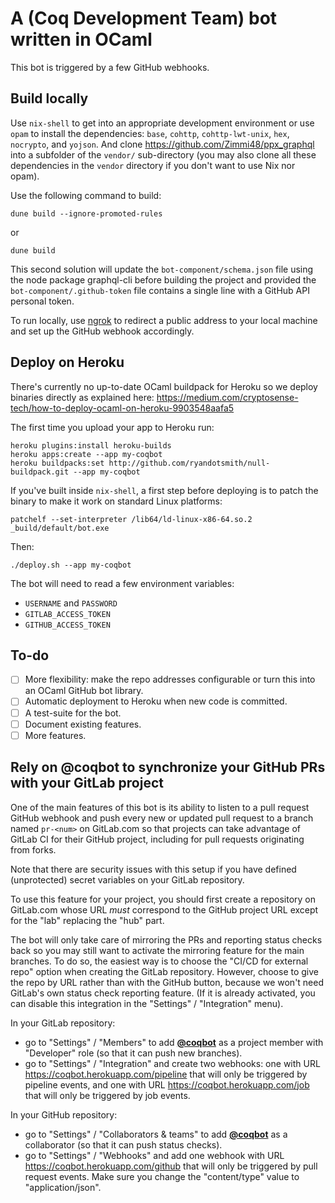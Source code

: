# A (Coq Development Team) bot written in OCaml #

This bot is triggered by a few GitHub webhooks.

## Build locally ##

Use `nix-shell` to get into an appropriate development environment or
use `opam` to install the dependencies: `base`, `cohttp`,
`cohttp-lwt-unix`, `hex`, `nocrypto`, and `yojson`. And clone
https://github.com/Zimmi48/ppx_graphql into a subfolder of the
`vendor/` sub-directory (you may also clone all these dependencies in
the `vendor` directory if you don't want to use Nix nor opam).

Use the following command to build:

```
dune build --ignore-promoted-rules
```

or

```
dune build
```

This second solution will update the `bot-component/schema.json` file
using the node package graphql-cli before building the project and provided
the `bot-component/.github-token` file contains a single line with a GitHub
API personal token.

To run locally, use [ngrok](https://ngrok.io) to redirect a public address
to your local machine and set up the GitHub webhook accordingly.

## Deploy on Heroku ##

There's currently no up-to-date OCaml buildpack for Heroku so we deploy
binaries directly as explained here:
https://medium.com/cryptosense-tech/how-to-deploy-ocaml-on-heroku-9903548aafa5

The first time you upload your app to Heroku run:

```
heroku plugins:install heroku-builds
heroku apps:create --app my-coqbot
heroku buildpacks:set http://github.com/ryandotsmith/null-buildpack.git --app my-coqbot
```

If you've built inside `nix-shell`, a first step before deploying is to patch
the binary to make it work on standard Linux platforms:

```
patchelf --set-interpreter /lib64/ld-linux-x86-64.so.2 _build/default/bot.exe
```

Then:

```
./deploy.sh --app my-coqbot
```

The bot will need to read a few environment variables:
- `USERNAME` and `PASSWORD`
- `GITLAB_ACCESS_TOKEN`
- `GITHUB_ACCESS_TOKEN`

## To-do ##

- [ ] More flexibility: make the repo addresses configurable
      or turn this into an OCaml GitHub bot library.
- [ ] Automatic deployment to Heroku when new code is committed.
- [ ] A test-suite for the bot.
- [ ] Document existing features.
- [ ] More features.

## Rely on @coqbot to synchronize your GitHub PRs with your GitLab project ##

One of the main features of this bot is its ability to listen to a pull request
GitHub webhook and push every new or updated pull request to a branch named
`pr-<num>` on GitLab.com so that projects can take advantage of GitLab CI for
their GitHub project, including for pull requests originating from forks.

Note that there are security issues with this setup if you have defined
(unprotected) secret variables on your GitLab repository.

To use this feature for your project, you should first create a repository on
GitLab.com whose URL *must* correspond to the GitHub project URL except for the
"lab" replacing the "hub" part.

The bot will only take care of mirroring the PRs and reporting status checks
back so you may still want to activate the mirroring feature for the main
branches. To do so, the easiest way is to choose the "CI/CD for external repo"
option when creating the GitLab repository.
However, choose to give the repo by URL rather than with the GitHub button,
because we won't need GitLab's own status check reporting feature. (If it is
already activated, you can disable this integration in the "Settings" /
"Integration" menu).

In your GitLab repository:
- go to "Settings" / "Members" to add [**@coqbot**](https://gitlab.com/coqbot)
  as a project member with "Developer" role (so that it can push new branches).
- go to "Settings" / "Integration" and create two webhooks: one with URL
  <https://coqbot.herokuapp.com/pipeline> that will only be triggered by
  pipeline events, and one with URL <https://coqbot.herokuapp.com/job> that
  will only be triggered by job events.

In your GitHub repository:
- go to "Settings" / "Collaborators & teams" to add [**@coqbot**](https://github.com/coqbot)
  as a collaborator (so that it can push status checks).
- go to "Settings" / "Webhooks" and add one webhook with URL
  <https://coqbot.herokuapp.com/github> that will only be triggered by
  pull request events. Make sure you change the "content/type" value to
  "application/json".
